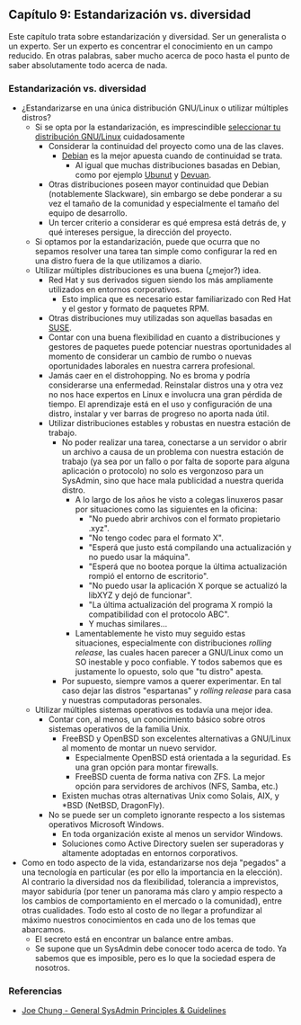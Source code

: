 ## Capítulo 9: Estandarización vs. diversidad

Este capítulo trata sobre estandarización y diversidad. Ser un generalista o un
experto. Ser un experto es concentrar el conocimiento en un campo reducido. En
otras palabras, saber mucho acerca de poco hasta el punto de saber absolutamente
todo acerca de nada.

### Estandarización vs. diversidad

* ¿Estandarizarse en una única distribución GNU/Linux o utilizar múltiples
  distros?
    * Si se opta por la estandarización, es imprescindible [seleccionar tu distribución GNU/Linux](https://www.linuxito.com/8-gnu-linux/nivel-basico/1-como-elegir-una-distribucion-gnu-linux)
      cuidadosamente
        * Considerar la continuidad del proyecto como una de las claves.
            * [Debian](https://www.debian.org/) es la mejor apuesta cuando de
              continuidad se trata.
                * Al igual que muchas distribuciones basadas en Debian, como por
                  ejemplo [Ubunut](https://www.ubuntu.com/) y [Devuan](https://devuan.org/).
        * Otras distribuciones poseen mayor continuidad que Debian (notablemente
          Slackware), sin embargo se debe ponderar a su vez el tamaño de la
          comunidad y especialmente el tamaño del equipo de desarrollo.
        * Un tercer criterio a considerar es qué empresa está detrás de, y qué
          intereses persigue, la dirección del proyecto.
    * Si optamos por la estandarización, puede que ocurra que no sepamos
      resolver una tarea tan simple como configurar la red en una distro fuera
      de la que utilizamos a diario.
    * Utilizar múltiples distribuciones es una buena (¿mejor?) idea.
        * Red Hat y sus derivados siguen siendo los más ampliamente utilizados
          en entornos corporativos.
            * Esto implica que es necesario estar familiarizado con Red Hat y el
              gestor y formato de paquetes RPM.
        * Otras distribuciones muy utilizadas son aquellas basadas en [SUSE](https://www.suse.com/es-es/).
        * Contar con una buena flexibilidad en cuanto a distribuciones y
          gestores de paquetes puede potenciar nuestras oportunidades al momento
          de considerar un cambio de rumbo o nuevas oportunidades laborales en
          nuestra carrera profesional.
        * Jamás caer en el distrohopping. No es broma y podría considerarse una
          enfermedad. Reinstalar distros una y otra vez no nos hace expertos en
          Linux e involucra una gran pérdida de tiempo. El aprendizaje está en
          el uso y configuración de una distro, instalar y ver barras de
          progreso no aporta nada útil.
        * Utilizar distribuciones estables y robustas en nuestra estación de
          trabajo.
            * No poder realizar una tarea, conectarse a un servidor o abrir un
              archivo a causa de un problema con nuestra estación de trabajo (ya
              sea por un fallo o por falta de soporte para alguna aplicación o
              protocolo) no solo es vergonzoso para un SysAdmin, sino que hace
              mala publicidad a nuestra querida distro.
                * A lo largo de los años he visto a colegas linuxeros pasar por
                  situaciones como las siguientes en la oficina:
                    * "No puedo abrir archivos con el formato propietario .xyz".
                    * "No tengo codec para el formato X".
                    * "Esperá que justo está compilando una actualización y no
                      puedo usar la máquina".
                    * "Esperá que no bootea porque la última actualización
                      rompió el entorno de escritorio".
                    * "No puedo usar la aplicación X porque se actualizó la
                      libXYZ y dejó de funcionar".
                    * "La última actualización del programa X rompió la
                      compatibilidad con el protocolo ABC".
                    * Y muchas similares...
                * Lamentablemente he visto muy seguido estas situaciones,
                  especialmente con distribuciones *rolling release*, las cuales
                  hacen parecer a GNU/Linux como un SO inestable y poco
                  confiable. Y todos sabemos que es justamente lo opuesto, solo
                  que "tu distro" apesta.
            * Por supuesto, siempre vamos a querer experimentar. En tal caso
              dejar las distros "espartanas" y *rolling release* para casa y
              nuestras computadoras personales.
    * Utilizar múltiples sistemas operativos es todavía una mejor idea.
        * Contar con, al menos, un conocimiento básico sobre otros sistemas
          operativos de la familia Unix.
            * FreeBSD y OpenBSD son excelentes alternativas a GNU/Linux al
              momento de montar un nuevo servidor.
                * Especialmente OpenBSD está orientada a la seguridad. Es una
                  gran opción para montar firewalls.
                * FreeBSD cuenta de forma nativa con ZFS. La mejor opción para
                  servidores de archivos (NFS, Samba, etc.)
            * Existen muchas otras alternativas Unix como Solais, AIX, y *BSD
              (NetBSD, DragonFly).
        * No se puede ser un completo ignorante respecto a los sistemas
          operativos Microsoft Windows.
            * En toda organización existe al menos un servidor Windows.
            * Soluciones como Active Directory suelen ser superadoras y
              altamente adoptadas en entornos corporativos.
* Como en todo aspecto de la vida, estandarizarse nos deja "pegados" a una
  tecnología en particular (es por ello la importancia en la elección). Al
  contrario la diversidad nos da flexibilidad, tolerancia a imprevistos, mayor
  sabiduría (por tener un panorama más claro y ampio respecto a los cambios de
  comportamiento en el mercado o la comunidad), entre otras cualidades. Todo
  esto al costo de no llegar a profundizar al máximo nuestros conocimientos en
  cada uno de los temas que abarcamos.
    * El secreto está en encontrar un balance entre ambas.
    * Se supone que un SysAdmin debe conocer todo acerca de todo. Ya sabemos que
      es imposible, pero es lo que la sociedad espera de nosotros.

### Referencias

* [Joe Chung - General SysAdmin Principles & Guidelines](http://rockhopper.monmouth.edu/cs/jchung/cs471/cs_471_-_general_sysadmin_principles)
